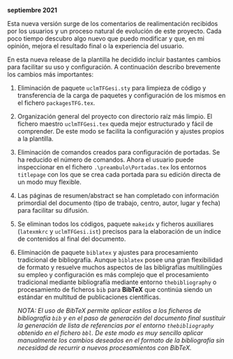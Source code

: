 **septiembre 2021**

Esta nueva versión surge de los comentarios de realimentación recibidos por los usuarios y un proceso natural de evolución de este proyecto. Cada poco tiempo descubro algo nuevo que puedo modificar y que, en mi opinión, mejora el resultado final o la experiencia del usuario.

En esta nueva release de la plantilla he decidido incluir bastantes cambios para facilitar su uso y configuración. A continuación describo brevemente los cambios más importantes:

1. Eliminación de paquete `uclmTFGesi.sty` para limpieza de código y transferencia de la carga de paquetes y configuración de los mismos en el fichero `packagesTFG.tex`.
1. Organización general del proyecto con directorio raíz más limpio. El fichero maestro `uclmTFGesi.tex` queda mejor estructurado y fácil de comprender. De este modo se facilita la configuración y ajustes propios a la plantilla.
1. Eliminación de comandos creados para configuración de portadas. Se ha reducido el número de comandos. Ahora el usuario puede inspeccionar en el fichero `.\preambulo\Portadas.tex` los entornos `titlepage` con los que se crea cada portada para su edición directa de un modo muy flexible.
1. Las páginas de resumen/abstract se han completado con información primordial del documento (tipo de trabajo, centro, autor, lugar y fecha) para facilitar su difusión.
1. Se eliminan todos los códigos, paquete `makeidx` y ficheros auxiliares (`latexmkrc` y `uclmTFGesi.ist`) precisos para la elaboración de un índice de contenidos al final del documento.
1. Eliminación de paquete `biblatex` y ajustes para procesamiento tradicional de bibliografía. Aunque `biblatex` posee una gran flexibilidad de formato y resuelve muchos aspectos de las bibligrafías multilingües su empleo y configuración es más complejo que el procesamiento tradicional mediante bibliografía mediante entorno `thebibliography` o procesamiento de ficheros `bib` para **BibTeX** que continúa siendo un estándar en multitud de publicaciones científicas.

    *NOTA: El uso de BibTeX permite aplicar estilos a los ficheros de bibliografía `bib` y en el paso de generación del documento final sustituir la generación de lista de referencias por el entorno `thebibliography` obtenido en el fichero `bbl`. De este modo es muy sencillo aplicar manualmente los cambios deseados en el formato de la bibliografía sin necesidad de recurrir a nuevos procesamientos con BibTeX.*
